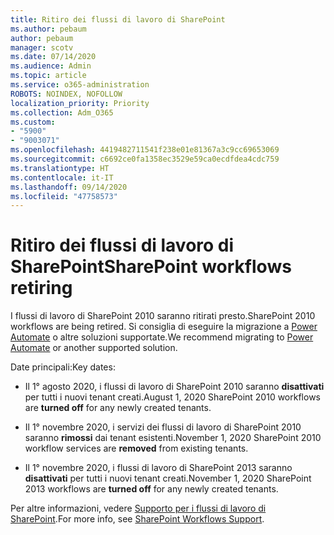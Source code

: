```yaml
---
title: Ritiro dei flussi di lavoro di SharePoint
ms.author: pebaum
author: pebaum
manager: scotv
ms.date: 07/14/2020
ms.audience: Admin
ms.topic: article
ms.service: o365-administration
ROBOTS: NOINDEX, NOFOLLOW
localization_priority: Priority
ms.collection: Adm_O365
ms.custom:
- "5900"
- "9003071"
ms.openlocfilehash: 4419482711541f238e01e81367a3c9cc69653069
ms.sourcegitcommit: c6692ce0fa1358ec3529e59ca0ecdfdea4cdc759
ms.translationtype: HT
ms.contentlocale: it-IT
ms.lasthandoff: 09/14/2020
ms.locfileid: "47758573"
---
```

# <a name="sharepoint-workflows-retiring"></a><span data-ttu-id="2d777-102">Ritiro dei flussi di lavoro di SharePoint</span><span class="sxs-lookup"><span data-stu-id="2d777-102">SharePoint workflows retiring</span></span>

<span data-ttu-id="2d777-103">I flussi di lavoro di SharePoint 2010 saranno ritirati presto.</span><span class="sxs-lookup"><span data-stu-id="2d777-103">SharePoint 2010 workflows are being retired.</span></span> <span data-ttu-id="2d777-104">Si consiglia di eseguire la migrazione a [Power Automate](https://docs.microsoft.com/power-automate/getting-started) o altre soluzioni supportate.</span><span class="sxs-lookup"><span data-stu-id="2d777-104">We recommend migrating to [Power Automate](https://docs.microsoft.com/power-automate/getting-started) or another supported solution.</span></span> 

<span data-ttu-id="2d777-105">Date principali:</span><span class="sxs-lookup"><span data-stu-id="2d777-105">Key dates:</span></span>

- <span data-ttu-id="2d777-106">Il 1° agosto 2020, i flussi di lavoro di SharePoint 2010 saranno **disattivati** per tutti i nuovi tenant creati.</span><span class="sxs-lookup"><span data-stu-id="2d777-106">August 1, 2020 SharePoint 2010 workflows are **turned off** for any newly created tenants.</span></span>

- <span data-ttu-id="2d777-107">Il 1° novembre 2020, i servizi dei flussi di lavoro di SharePoint 2010 saranno **rimossi** dai tenant esistenti.</span><span class="sxs-lookup"><span data-stu-id="2d777-107">November 1, 2020 SharePoint 2010 workflow services are **removed** from existing tenants.</span></span>

- <span data-ttu-id="2d777-108">Il 1° novembre 2020, i flussi di lavoro di SharePoint 2013 saranno **disattivati** per tutti i nuovi tenant creati.</span><span class="sxs-lookup"><span data-stu-id="2d777-108">November 1, 2020 SharePoint 2013 workflows are **turned off** for any newly created tenants.</span></span>

<span data-ttu-id="2d777-109">Per altre informazioni, vedere [Supporto per i flussi di lavoro di SharePoint](https://aka.ms/sp-workflows-support).</span><span class="sxs-lookup"><span data-stu-id="2d777-109">For more info, see [SharePoint Workflows Support](https://aka.ms/sp-workflows-support).</span></span>